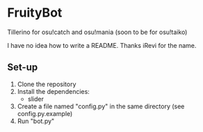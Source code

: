 # FruityBot
Tillerino for osu!catch and osu!mania (soon to be for osu!taiko)

I have no idea how to write a README.
Thanks iRevi for the name.


## Set-up
1. Clone the repository
2. Install the dependencies: 
   * slider
3. Create a file named "config.py" in the same directory (see config.py.example)
4. Run "bot.py"
